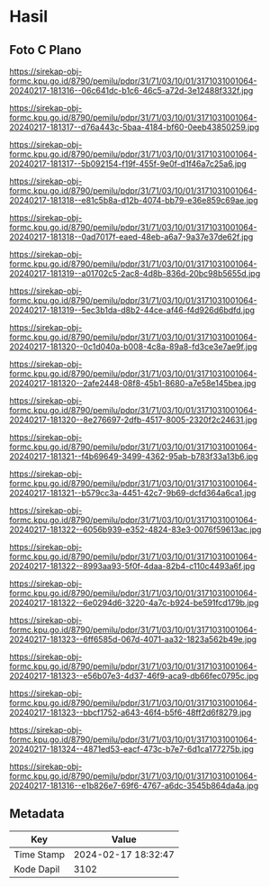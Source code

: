 # Hasil

## Foto C Plano

https://sirekap-obj-formc.kpu.go.id/8790/pemilu/pdpr/31/71/03/10/01/3171031001064-20240217-181316--06c641dc-b1c6-46c5-a72d-3e12488f332f.jpg

https://sirekap-obj-formc.kpu.go.id/8790/pemilu/pdpr/31/71/03/10/01/3171031001064-20240217-181317--d76a443c-5baa-4184-bf60-0eeb43850259.jpg

https://sirekap-obj-formc.kpu.go.id/8790/pemilu/pdpr/31/71/03/10/01/3171031001064-20240217-181317--5b092154-f19f-455f-9e0f-d1f46a7c25a6.jpg

https://sirekap-obj-formc.kpu.go.id/8790/pemilu/pdpr/31/71/03/10/01/3171031001064-20240217-181318--e81c5b8a-d12b-4074-bb79-e36e859c69ae.jpg

https://sirekap-obj-formc.kpu.go.id/8790/pemilu/pdpr/31/71/03/10/01/3171031001064-20240217-181318--0ad7017f-eaed-48eb-a6a7-9a37e37de62f.jpg

https://sirekap-obj-formc.kpu.go.id/8790/pemilu/pdpr/31/71/03/10/01/3171031001064-20240217-181319--a01702c5-2ac8-4d8b-836d-20bc98b5655d.jpg

https://sirekap-obj-formc.kpu.go.id/8790/pemilu/pdpr/31/71/03/10/01/3171031001064-20240217-181319--5ec3b1da-d8b2-44ce-af46-f4d926d6bdfd.jpg

https://sirekap-obj-formc.kpu.go.id/8790/pemilu/pdpr/31/71/03/10/01/3171031001064-20240217-181320--0c1d040a-b008-4c8a-89a8-fd3ce3e7ae9f.jpg

https://sirekap-obj-formc.kpu.go.id/8790/pemilu/pdpr/31/71/03/10/01/3171031001064-20240217-181320--2afe2448-08f8-45b1-8680-a7e58e145bea.jpg

https://sirekap-obj-formc.kpu.go.id/8790/pemilu/pdpr/31/71/03/10/01/3171031001064-20240217-181320--8e276697-2dfb-4517-8005-2320f2c24631.jpg

https://sirekap-obj-formc.kpu.go.id/8790/pemilu/pdpr/31/71/03/10/01/3171031001064-20240217-181321--f4b69649-3499-4362-95ab-b783f33a13b6.jpg

https://sirekap-obj-formc.kpu.go.id/8790/pemilu/pdpr/31/71/03/10/01/3171031001064-20240217-181321--b579cc3a-4451-42c7-9b69-dcfd364a6ca1.jpg

https://sirekap-obj-formc.kpu.go.id/8790/pemilu/pdpr/31/71/03/10/01/3171031001064-20240217-181322--6056b939-e352-4824-83e3-0076f59613ac.jpg

https://sirekap-obj-formc.kpu.go.id/8790/pemilu/pdpr/31/71/03/10/01/3171031001064-20240217-181322--8993aa93-5f0f-4daa-82b4-c110c4493a6f.jpg

https://sirekap-obj-formc.kpu.go.id/8790/pemilu/pdpr/31/71/03/10/01/3171031001064-20240217-181322--6e0294d6-3220-4a7c-b924-be591fcd179b.jpg

https://sirekap-obj-formc.kpu.go.id/8790/pemilu/pdpr/31/71/03/10/01/3171031001064-20240217-181323--6ff6585d-067d-4071-aa32-1823a562b49e.jpg

https://sirekap-obj-formc.kpu.go.id/8790/pemilu/pdpr/31/71/03/10/01/3171031001064-20240217-181323--e56b07e3-4d37-46f9-aca9-db66fec0795c.jpg

https://sirekap-obj-formc.kpu.go.id/8790/pemilu/pdpr/31/71/03/10/01/3171031001064-20240217-181323--bbcf1752-a643-46f4-b5f6-48ff2d6f8279.jpg

https://sirekap-obj-formc.kpu.go.id/8790/pemilu/pdpr/31/71/03/10/01/3171031001064-20240217-181324--4871ed53-eacf-473c-b7e7-6d1ca177275b.jpg

https://sirekap-obj-formc.kpu.go.id/8790/pemilu/pdpr/31/71/03/10/01/3171031001064-20240217-181316--e1b826e7-69f6-4767-a6dc-3545b864da4a.jpg


## Metadata

| Key        | Value               |
| ---------- | ------------------- |
| Time Stamp | 2024-02-17 18:32:47 |
| Kode Dapil | 3102                |



